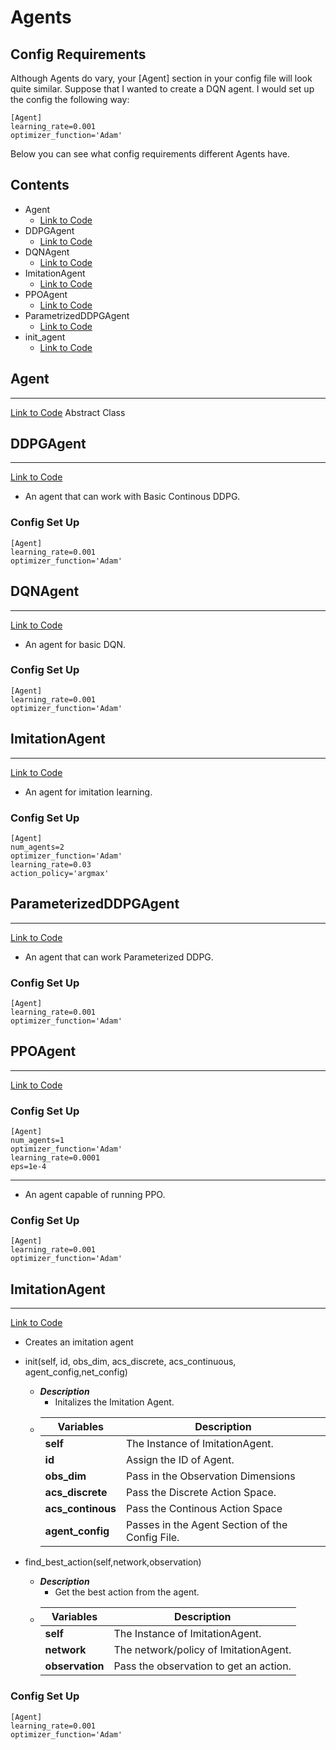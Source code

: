 # Agents
## Config Requirements
Although Agents do vary, your [Agent] section in your config file will look quite similar. Suppose that I wanted to create a DQN agent. I would set up the config the following way:
```
[Agent]
learning_rate=0.001
optimizer_function='Adam'
```
Below you can see what config requirements different Agents have.

## Contents
*   Agent
    * [Link to Code](../shiva/agents/Agent.py)
*   DDPGAgent
    * [Link to Code](../shiva/agents/DDPGAgent.py)
*   DQNAgent
    * [Link to Code](../shiva/agents/DQNAgent.py)
*   ImitationAgent
    * [Link to Code](../shiva/agents/ImitationAgent.py)
*   PPOAgent
    * [Link to Code](../shiva/agents/PPOAgent.py)
*   ParametrizedDDPGAgent
    * [Link to Code](../shiva/agents/ParametrizedDDPGAgent.py)
*   init_agent
    * [Link to Code](../shiva/agents/__init__.py)

##  Agent
___
[Link to Code](../shiva/agents/Agent.py)
Abstract Class
##  DDPGAgent
___
[Link to Code](../shiva/agents/DDPGAgent.py)
* An agent that can work with Basic Continous DDPG.
### Config Set Up     
```
[Agent]
learning_rate=0.001
optimizer_function='Adam'
```
##  DQNAgent
___
[Link to Code](../shiva/agents/DQNAgent.py)
* An agent for basic DQN.
### Config Set Up     
```
[Agent]
learning_rate=0.001
optimizer_function='Adam'
```
##  ImitationAgent
___
[Link to Code](../shiva/agents/ImitationAgent.py)
* An agent for imitation learning.
### Config Set Up     
```
[Agent]
num_agents=2
optimizer_function='Adam'
learning_rate=0.03
action_policy='argmax'
```

##  ParameterizedDDPGAgent
___
[Link to Code](../shiva/agents/ParameterizedDDPGAgent.py)
* An agent that can work Parameterized DDPG.
### Config Set Up     
```
[Agent]
learning_rate=0.001
optimizer_function='Adam'
```
##  PPOAgent
___
[Link to Code](../shiva/agents/PPOAgent.py)
### Config Set Up     
```
[Agent]
num_agents=1
optimizer_function='Adam'
learning_rate=0.0001
eps=1e-4
```
___
* An agent capable of running PPO.
### Config Set Up     

```
[Agent]
learning_rate=0.001
optimizer_function='Adam'
```
##  ImitationAgent
___
[Link to Code](../shiva/agents/ImitationAgent.py)
*   Creates an imitation agent
*   init(self, id, obs_dim, acs_discrete, acs_continuous, agent_config,net_config)
    -   ***Description***
        +   Initalizes the Imitation Agent. 
    -   |   Variables   |   Description   |
        |       ---     |       ---       |
        |   **self**    |     The Instance of ImitationAgent.   |
        |   **id**      |  Assign the ID of Agent.     |
        |   **obs_dim** |   Pass in the Observation Dimensions    |
        |   **acs_discrete**    |   Pass the Discrete Action Space.|
        |   **acs_continous**   |Pass the Continous Action Space|
        |   **agent_config**    | Passes in the Agent Section of the Config File.     |

*   find_best_action(self,network,observation)
    -   ***Description***
        +   Get the best action from the agent. 
    -   |   Variables   |   Description   |
        |       ---     |       ---       |
        |   **self**    |     The Instance of ImitationAgent.   |
        |   **network**    |     The network/policy of ImitationAgent.   |
        |   **observation**    |     Pass the observation to get an action.   |
   
### Config Set Up     
```
[Agent]
learning_rate=0.001
optimizer_function='Adam'
```
 